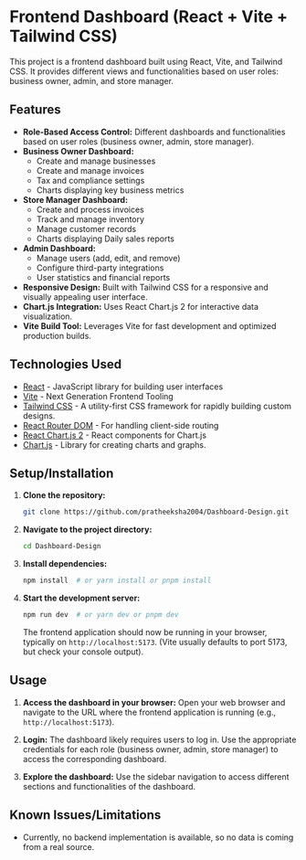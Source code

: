 # Frontend Dashboard (React + Vite + Tailwind CSS)

This project is a frontend dashboard built using React, Vite, and Tailwind CSS. It provides different views and functionalities based on user roles: business owner, admin, and store manager.

## Features

*   **Role-Based Access Control:** Different dashboards and functionalities based on user roles (business owner, admin, store manager).
*   **Business Owner Dashboard:**
    *   Create and manage businesses
    *   Create and manage invoices
    *   Tax and compliance settings
    *   Charts displaying key business metrics
*   **Store Manager Dashboard:**
    *   Create and process invoices
    *   Track and manage inventory
    *   Manage customer records
    *   Charts displaying Daily sales reports
*   **Admin Dashboard:**
    *   Manage users (add, edit, and remove)
    *   Configure third-party integrations
    *   User statistics and financial reports
*   **Responsive Design:** Built with Tailwind CSS for a responsive and visually appealing user interface.
*   **Chart.js Integration:** Uses React Chart.js 2 for interactive data visualization.
*   **Vite Build Tool:** Leverages Vite for fast development and optimized production builds.

## Technologies Used

*   [React](https://reactjs.org/) - JavaScript library for building user interfaces
*   [Vite](https://vitejs.dev/) - Next Generation Frontend Tooling
*   [Tailwind CSS](https://tailwindcss.com/) - A utility-first CSS framework for rapidly building custom designs.
*   [React Router DOM](https://reactrouter.com/en/main) - For handling client-side routing
*   [React Chart.js 2](https://react-chartjs-2.js.org/) - React components for Chart.js
*   [Chart.js](https://www.chartjs.org/) - Library for creating charts and graphs.


## Setup/Installation

1.  **Clone the repository:**

    ```bash
    git clone https://github.com/pratheeksha2004/Dashboard-Design.git
    ```

2.  **Navigate to the project directory:**

    ```bash
    cd Dashboard-Design
    ```

3.  **Install dependencies:**

    ```bash
    npm install  # or yarn install or pnpm install
    ```

4.  **Start the development server:**

    ```bash
    npm run dev  # or yarn dev or pnpm dev
    ```

    The frontend application should now be running in your browser, typically on `http://localhost:5173`.  (Vite usually defaults to port 5173, but check your console output).

## Usage

1.  **Access the dashboard in your browser:** Open your web browser and navigate to the URL where the frontend application is running (e.g., `http://localhost:5173`).

2.  **Login:** The dashboard likely requires users to log in. Use the appropriate credentials for each role (business owner, admin, store manager) to access the corresponding dashboard.

3.  **Explore the dashboard:** Use the sidebar navigation to access different sections and functionalities of the dashboard.

## Known Issues/Limitations
*   Currently, no backend implementation is available, so no data is coming from a real source.
